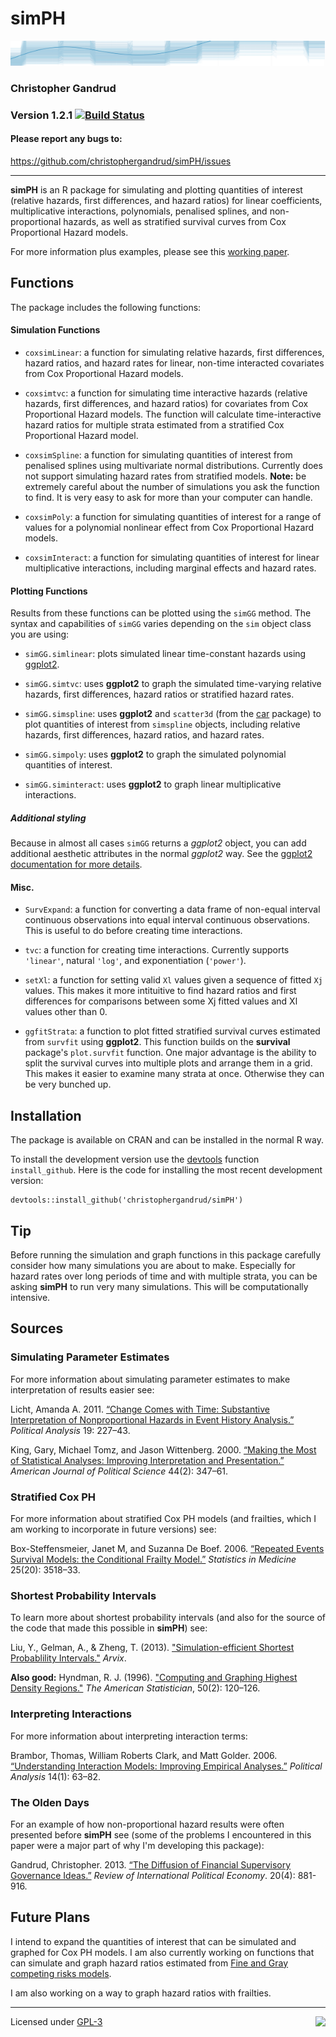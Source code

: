 simPH
======

<img src="img/plotbanner.png" height="40" width="1000"></img>

### Christopher Gandrud

### Version 1.2.1 [![Build Status](https://travis-ci.org/christophergandrud/simPH.png)](https://travis-ci.org/christophergandrud/simPH)

#### Please report any bugs to:

<https://github.com/christophergandrud/simPH/issues>

---

**simPH** is an R package for simulating and plotting quantities of interest 
(relative hazards, first differences, and hazard ratios) for linear 
coefficients, multiplicative interactions, polynomials, penalised splines, and 
non-proportional hazards, as well as stratified survival curves from Cox 
Proportional Hazard models.

For more information plus examples, please see this 
[working paper](http://ssrn.com/abstract=2318977).

## Functions

The package includes the following functions:

#### Simulation Functions

- `coxsimLinear`: a function for simulating relative hazards, first differences, 
hazard ratios, and hazard rates for linear, non-time interacted covariates from 
Cox Proportional Hazard models.

- `coxsimtvc`: a function for simulating time interactive hazards (relative 
hazards, first differences, and hazard ratios) for covariates from Cox 
Proportional Hazard models. The function will calculate time-interactive hazard 
ratios for multiple strata estimated from a stratified Cox Proportional Hazard 
model.

- `coxsimSpline`: a function for simulating quantities of interest from 
penalised splines using multivariate normal distributions. Currently does not 
support simulating hazard rates from stratified models. **Note:** be extremely 
careful about the number of simulations you ask the function to find. It is very 
easy to ask for more than your computer can handle.

- `coxsimPoly`: a function for simulating quantities of interest for a range of 
values for a polynomial nonlinear effect from Cox Proportional Hazard models.

- `coxsimInteract`: a function for simulating quantities of interest for linear 
multiplicative interactions, including marginal effects and hazard rates.

#### Plotting Functions

Results from these functions can be plotted using the `simGG` method. The 
syntax and capabilities of `simGG` varies depending on the `sim` object class 
you are using:

- `simGG.simlinear`: plots simulated linear time-constant hazards using 
[ggplot2](http://ggplot2.org/).

- `simGG.simtvc`: uses **ggplot2** to graph the simulated time-varying relative 
hazards, first differences, hazard ratios or stratified hazard rates.

- `simGG.simspline`: uses **ggplot2** and `scatter3d` (from the 
[car](http://cran.r-project.org/web/packages/car/index.html) package) to plot 
quantities of interest from `simspline` objects, including relative hazards, 
first differences, hazard ratios, and hazard rates.

- `simGG.simpoly`: uses **ggplot2** to graph the simulated polynomial quantities 
of interest.

- `simGG.siminteract`: uses **ggplot2** to graph linear multiplicative 
interactions.

##### Additional styling

Because in almost all cases `simGG` returns a *ggplot2* object, you can add 
additional aesthetic attributes in the normal *ggplot2* way. See the 
[ggplot2 documentation for more details](http://docs.ggplot2.org/current/).

#### Misc.

- `SurvExpand`: a function for converting a data frame of non-equal interval 
continuous observations into equal interval continuous observations. This is 
useful to do before creating time interactions.

- `tvc`: a function for creating time interactions. Currently supports 
`'linear'`, natural `'log'`, and exponentiation (`'power'`).

- `setXl`: a function for setting valid `Xl` values given a sequence of fitted 
`Xj` values. This makes it more intituitive to find hazard ratios and first 
differences for comparisons between some Xj fitted values and Xl values other 
than 0.

- `ggfitStrata`: a function to plot fitted stratified survival curves estimated 
from `survfit` using **ggplot2**. This function builds on the **survival** 
package's `plot.survfit` function. One major advantage is the ability to split 
the survival curves into multiple plots and arrange them in a grid. This makes 
it easier to examine many strata at once. Otherwise they can be very bunched up.

## Installation

The package is available on CRAN and can be installed in the normal R way.

To install the development version use the 
[devtools](https://github.com/hadley/devtools) function `install_github`. Here 
is the code for installing the most recent development version:

```{S}
devtools::install_github('christophergandrud/simPH')
```

## Tip

Before running the simulation and graph functions in this package carefully 
consider how many simulations you are about to make. Especially for hazard rates 
over long periods of time and with multiple strata, you can be asking **simPH** 
to run very many simulations. This will be computationally intensive.

## Sources

### Simulating Parameter Estimates

For more information about simulating parameter estimates to make interpretation 
of results easier see:

Licht, Amanda A. 2011. [“Change Comes with Time: Substantive Interpretation of Nonproportional Hazards in Event History Analysis.”](http://pan.oxfordjournals.org/content/19/2/227.abstract) *Political Analysis* 19: 227–43.

King, Gary, Michael Tomz, and Jason Wittenberg. 2000. [“Making the Most of Statistical Analyses: Improving Interpretation and Presentation.”](http://www.jstor.org/stable/2669316) *American Journal of Political Science* 44(2): 347–61.

### Stratified Cox PH

For more information about stratified Cox PH models (and frailties, which I am 
working to incorporate in future versions) see:

Box-Steffensmeier, Janet M, and Suzanna De Boef. 2006. [“Repeated Events Survival Models: the Conditional Frailty Model.”](http://onlinelibrary.wiley.com/doi/10.1002/sim.2434/abstract;jsessionid=28218243DD3D6E01A3D10EEE75D96675.d01t02) *Statistics in Medicine* 25(20): 3518–33.

### Shortest Probability Intervals

To learn more about shortest probability intervals (and also for the source of 
the code that made this possible in **simPH**) see:

Liu, Y., Gelman, A., & Zheng, T. (2013). ["Simulation-efficient Shortest Probablility Intervals."](http://arxiv.org/pdf/1302.2142v1.pdf) *Arvix*.

**Also good:** Hyndman, R. J. (1996). ["Computing and Graphing Highest Density Regions."](http://www.jstor.org/stable/10.2307/2684423) *The American Statistician*, 50(2): 120–126.

### Interpreting Interactions

For more information about interpreting interaction terms:

Brambor, Thomas, William Roberts Clark, and Matt Golder. 2006. [“Understanding Interaction Models: Improving Empirical Analyses.”](http://pan.oxfordjournals.org/content/14/1/63.abstract) *Political Analysis* 14(1): 63–82.

### The Olden Days

For an example of how non-proportional hazard results were often presented 
before **simPH** see (some of the problems I encountered in this paper were a 
major part of why I'm developing this package):

Gandrud, Christopher. 2013. [“The Diffusion of Financial Supervisory Governance Ideas.”](http://www.tandfonline.com/doi/full/10.1080/09692290.2012.727362) *Review of International Political Economy*. 20(4): 881-916.

## Future Plans

I intend to expand the quantities of interest that can be simulated and graphed 
for Cox PH models. I am also currently working on functions that can simulate 
and graph hazard ratios estimated from [Fine and Gray competing risks models](http://www.jstor.org/stable/2670170).

I am also working on a way to graph hazard ratios with frailties.

---

[<img src="http://media.tumblr.com/023c285c14ef01953d3b67ffe789004d/tumblr_inline_mor1uu2OOZ1qz4rgp.png" height = "100" align="right" />](http://nadrosia.tumblr.com/post/53520500877/made-in-berlin-badge-update)

Licensed under [GPL-3](https://github.com/christophergandrud/simPH/blob/master/LICENSE.md)
